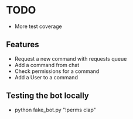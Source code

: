 # TODO

- More test coverage

## Features

- Request a new command with requests queue
- Add a command from chat
- Check permissions for a command
- Add a User to a command

## Testing the bot locally

- python fake_bot.py "\!perms clap"

